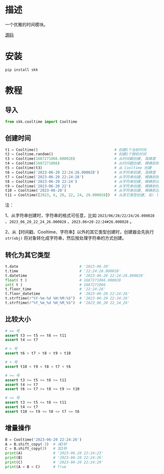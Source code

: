 # 描述

一个优雅的时间模块。

[源码](https://github.com/lcctoor/skk/tree/main/skk/cooltime)

# 安装

```
pip install skk
```

# 教程

## 导入

```python
from skk.cooltime import Cooltime
```

## 创建时间

```python
t1 = Cooltime()                                   # 创建1个当前时间
t2 = Cooltime.random()                            # 创建1个随机时间
t3 = Cooltime(1687271066.000028)                  # 从时间戳创建, 高精度
t4 = Cooltime(1687271066)                         # 从时间戳创建, 精确到秒
t5 = Cooltime(t3)                                 # 从 Cooltime 创建
t6 = Cooltime('2023-06-20 22:24:26.000028')       # 从字符串创建, 高精度
t7 = Cooltime('2023-06-20 22:24:26')              # 从字符串创建, 精确到秒
t8 = Cooltime('2023-06-20 22:24')                 # 从字符串创建, 精确到分
t9 = Cooltime('2023-06-20 22')                    # 从字符串创建, 精确到时
t10 = Cooltime('2023-06-20')                      # 从字符串创建, 精确到日
t11 = Cooltime([2023, 6, 20, 22, 24, 26.000028])  # 从其它类型创建, 如: list、tuple、datetime、time.localtime ……
```

注：

1、从字符串创建时，字符串的格式可任意，比如 `2023/06/20/22/24/26.000028` 、`2023_06_20_22_24_26.000028` 、`2023.06+20-22:24#26.000028` 。

2、从【时间戳、Cooltime、字符串】以外的其它类型创建时，创建器会先执行 `str(obj)` 将对象转化成字符串，然后按处理字符串的方式创建。

## 转化为其它类型

```python
t.date                            # '2023-06-20'
t.time                            # '22:24:26.000028'
t.datetime                        # '2023-06-20 22:24:26.000028'
float( t )                        # 1687271066.000028
int( t )                          # 1687271066
t.floor_time                      # '22:24:26'
t.floor_datetime                  # '2023-06-20 22:24:26'
t.strftime(r"%Y-%m-%d %H:%M:%S")  # '2023-06-20 22:24:26'
t.strftime(r"%Y_%m_%d %H_%M_%S")  # '2023_06_20 22_24_26'
```

## 比较大小

```python
# == 号
assert t3 == t5 == t6 == t11
assert t4 == t7

# > 号
assert t6 > t7 > t8 > t9 > t10

# < 号
assert t10 < t9 < t8 < t7 < t6

# >= 号
assert t3 >= t5 >= t6 >= t11
assert t4 >= t7
assert t6 >= t7 >= t8 >= t9 >= t10

# <= 号
assert t3 <= t5 <= t6 <= t11
assert t4 <= t7
assert t10 <= t9 <= t8 <= t7 <= t6
```

## 增量操作

```python
B = Cooltime('2023-06-20 22:24:26')
A = B.shift_copy(-3)  # 减3秒
C = B.shift_copy(3)   # 加3秒
print(A)              # '2023-06-20 22:24:23'
print(B)              # '2023-06-20 22:24:26'
print(C)              # '2023-06-20 22:24:29'
print(A < B < C)      # True
```

